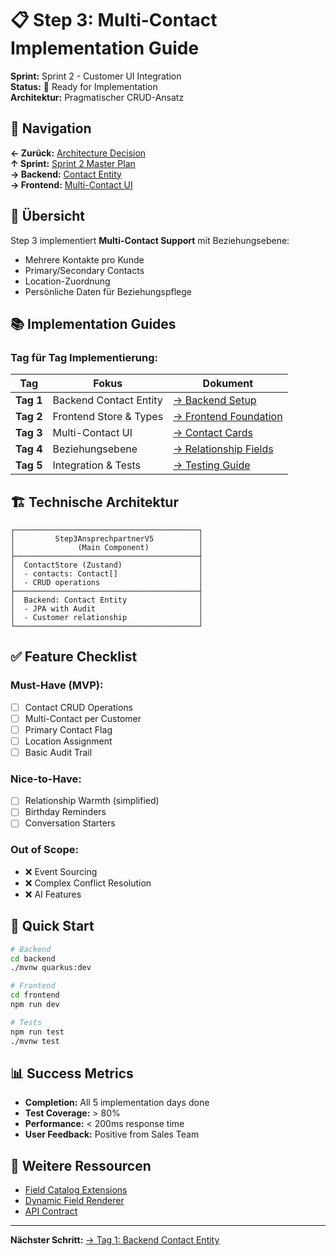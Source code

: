 # 📋 Step 3: Multi-Contact Implementation Guide

**Sprint:** Sprint 2 - Customer UI Integration  
**Status:** 🚀 Ready for Implementation  
**Architektur:** Pragmatischer CRUD-Ansatz  

## 🧭 Navigation

**← Zurück:** [Architecture Decision](../STEP3_ARCHITECTURE_DECISION.md)  
**↑ Sprint:** [Sprint 2 Master Plan](../SPRINT2_MASTER_PLAN.md)  
**→ Backend:** [Contact Entity](./BACKEND_CONTACT.md)  
**→ Frontend:** [Multi-Contact UI](./FRONTEND_MULTICONTACT.md)  

## 🎯 Übersicht

Step 3 implementiert **Multi-Contact Support** mit Beziehungsebene:
- Mehrere Kontakte pro Kunde
- Primary/Secondary Contacts
- Location-Zuordnung
- Persönliche Daten für Beziehungspflege

## 📚 Implementation Guides

### Tag für Tag Implementierung:

| Tag | Fokus | Dokument |
|-----|-------|----------|
| **Tag 1** | Backend Contact Entity | [→ Backend Setup](./BACKEND_CONTACT.md) |
| **Tag 2** | Frontend Store & Types | [→ Frontend Foundation](./FRONTEND_FOUNDATION.md) |
| **Tag 3** | Multi-Contact UI | [→ Contact Cards](./FRONTEND_MULTICONTACT.md) |
| **Tag 4** | Beziehungsebene | [→ Relationship Fields](./RELATIONSHIP_FIELDS.md) |
| **Tag 5** | Integration & Tests | [→ Testing Guide](./TESTING_INTEGRATION.md) |

## 🏗️ Technische Architektur

```
┌─────────────────────────────────────────┐
│         Step3AnsprechpartnerV5          │
│              (Main Component)           │
├─────────────────────────────────────────┤
│  ContactStore (Zustand)                 │
│  - contacts: Contact[]                  │
│  - CRUD operations                      │
├─────────────────────────────────────────┤
│  Backend: Contact Entity                │
│  - JPA with Audit                       │
│  - Customer relationship                │
└─────────────────────────────────────────┘
```

## ✅ Feature Checklist

### Must-Have (MVP):
- [ ] Contact CRUD Operations
- [ ] Multi-Contact per Customer
- [ ] Primary Contact Flag
- [ ] Location Assignment
- [ ] Basic Audit Trail

### Nice-to-Have:
- [ ] Relationship Warmth (simplified)
- [ ] Birthday Reminders
- [ ] Conversation Starters

### Out of Scope:
- ❌ Event Sourcing
- ❌ Complex Conflict Resolution
- ❌ AI Features

## 🚀 Quick Start

```bash
# Backend
cd backend
./mvnw quarkus:dev

# Frontend
cd frontend
npm run dev

# Tests
npm run test
./mvnw test
```

## 📊 Success Metrics

- **Completion:** All 5 implementation days done
- **Test Coverage:** > 80%
- **Performance:** < 200ms response time
- **User Feedback:** Positive from Sales Team

## 🔗 Weitere Ressourcen

- [Field Catalog Extensions](../implementation/FIELD_CATALOG_CONTACTS.md)
- [Dynamic Field Renderer](../../../03-FRONTEND/03-component-library.md)
- [API Contract](../../../../API_CONTRACT.md)

---

**Nächster Schritt:** [→ Tag 1: Backend Contact Entity](./BACKEND_CONTACT.md)